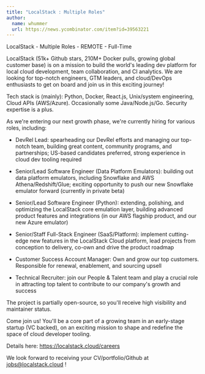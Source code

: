 ```yaml
---
title: "LocalStack : Multiple Roles"
author:
  name: whummer
  url: https://news.ycombinator.com/item?id=39563221
---
```

LocalStack - Multiple Roles - REMOTE - Full-Time

LocalStack (51k+ Github stars, 210M+ Docker pulls, growing global customer base) is on a mission to build the world&#x27;s leading dev platform for local cloud development, team collaboration, and CI analytics. We are looking for top-notch engineers, GTM leaders, and cloud&#x2F;DevOps enthusiasts to get on board and join us in this exciting journey!

Tech stack is (mainly): Python, Docker, React.js, Unix&#x2F;system engineering, Cloud APIs (AWS&#x2F;Azure). Occasionally some Java&#x2F;Node.js&#x2F;Go. Security expertise is a plus.

As we&#x27;re entering our next growth phase, we&#x27;re currently hiring for various roles, including:

* DevRel Lead: spearheading our DevRel efforts and managing our top-notch team, building great content, community programs, and partnerships; US-based candidates preferred, strong experience in cloud dev tooling required

* Senior&#x2F;Lead Software Engineer (Data Platform Emulators): building out data platform emulators, including Snowflake and AWS Athena&#x2F;Redshift&#x2F;Glue; exciting opportunity to push our new Snowflake emulator forward (currently in private beta)

* Senior&#x2F;Lead Software Engineer (Python): extending, polishing, and optimizing the LocalStack core emulation layer, building advanced product features and integrations (in our AWS flagship product, and our new Azure emulator)

* Senior&#x2F;Staff Full-Stack Engineer (SaaS&#x2F;Platform): implement cutting-edge new features in the LocalStack Cloud platform, lead projects from conception to delivery, co-own and drive the product roadmap

* Customer Success Account Manager: Own and grow our top customers. Responsible for renewal, enablement, and sourcing upsell

* Technical Recruiter: join our People &amp; Talent team and play a crucial role in attracting top talent to contribute to our company&#x27;s growth and success

The project is partially open-source, so you&#x27;ll receive high visibility and maintainer status.

Come join us! You&#x27;ll be a core part of a growing team in an early-stage startup (VC backed), on an exciting mission to shape and redefine the space of cloud developer tooling.

Details here: <a href="https:&#x2F;&#x2F;localstack.cloud&#x2F;careers" rel="nofollow">https:&#x2F;&#x2F;localstack.cloud&#x2F;careers</a>

We look forward to receiving your CV&#x2F;portfolio&#x2F;Github at jobs@localstack.cloud !
